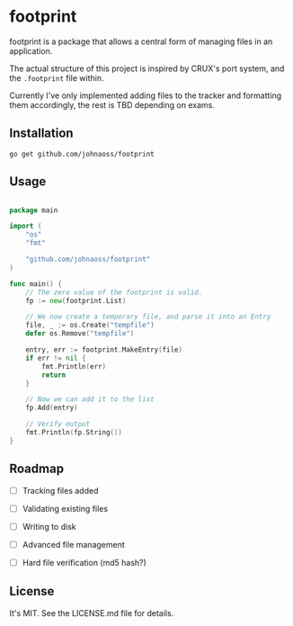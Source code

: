 # footprint

footprint is a package that allows a central form of managing files in an application.

The actual structure of this project is inspired by CRUX's port system, and the `.footprint` file within.

Currently I've only implemented adding files to the tracker and formatting them accordingly, the rest is TBD depending on exams.

## Installation

```
go get github.com/johnaoss/footprint
```

## Usage

```go

package main

import (
    "os"
    "fmt"

    "github.com/johnaoss/footprint"
)

func main() {
	// The zero value of the footprint is valid.
	fp := new(footprint.List)

	// We now create a temporary file, and parse it into an Entry
	file, _ := os.Create("tempfile")
	defer os.Remove("tempfile")

	entry, err := footprint.MakeEntry(file)
	if err != nil {
        fmt.Println(err)
        return
	}

	// Now we can add it to the list
    fp.Add(entry)

    // Verify output
    fmt.Println(fp.String())
}
```

## Roadmap

- [ ] Tracking files added
- [ ] Validating existing files
- [ ] Writing to disk
- [ ] Advanced file management
- [ ] Hard file verification (md5 hash?)


## License

It's MIT. See the LICENSE.md file for details.


